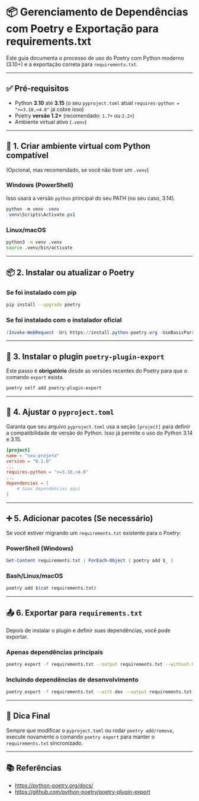 # 📦 Gerenciamento de Dependências com Poetry e Exportação para requirements.txt

Este guia documenta o processo de uso do Poetry com Python moderno (3.10+) e a exportação correta para `requirements.txt`.

---

## ✅ Pré-requisitos

- Python **3.10** até **3.15** (o seu `pyproject.toml` atual `requires-python = ">=3.10,<4.0"` já cobre isso)
- Poetry **versão 1.2+** (recomendado: `1.7+` ou `2.2+`)
- Ambiente virtual ativo (`.venv`)

---

## 🔧 1. Criar ambiente virtual com Python compatível

(Opcional, mas recomendado, se você não tiver um `.venv`)

### Windows (PowerShell)

Isso usará a versão `python` principal do seu PATH (no seu caso, 3.14).

```powershell
python -m venv .venv
.venv\Scripts\Activate.ps1
```

### Linux/macOS

```bash
python3 -m venv .venv
source .venv/bin/activate
```

---

## 📦 2. Instalar ou atualizar o Poetry

### Se foi instalado com pip

```bash
pip install --upgrade poetry
```

### Se foi instalado com o instalador oficial

```powershell
(Invoke-WebRequest -Uri https://install.python-poetry.org -UseBasicParsing).Content | python -
```

---

## 🧩 3. Instalar o plugin `poetry-plugin-export`

Este passo é **obrigatório** desde as versões recentes do Poetry para que o comando `export` exista.

```bash
poetry self add poetry-plugin-export
```

---

## 📝 4. Ajustar o `pyproject.toml`

Garanta que seu arquivo `pyproject.toml` usa a seção `[project]` para definir a compatibilidade de versão do Python. Isso já permite o uso do Python 3.14 e 3.15.

```toml
[project]
name = "seu-projeto"
version = "0.1.0"
...
requires-python = ">=3.10,<4.0"
...
dependencies = [
    # Suas dependências aqui
]
```

---

## ➕ 5. Adicionar pacotes (Se necessário)

Se você estiver migrando um `requirements.txt` existente para o Poetry:

### PowerShell (Windows)

```powershell
Get-Content requirements.txt | ForEach-Object { poetry add $_ }
```

### Bash/Linux/macOS

```bash
poetry add $(cat requirements.txt)
```

---

## 📤 6. Exportar para `requirements.txt`

Depois de instalar o plugin e definir suas dependências, você pode exportar.

### Apenas dependências principais

```bash
poetry export -f requirements.txt --output requirements.txt --without-hashes
```

### Incluindo dependências de desenvolvimento

```bash
poetry export -f requirements.txt --with dev --output requirements.txt --without-hashes
```

---

## 📌 Dica Final

Sempre que modificar o `pyproject.toml` ou rodar `poetry add/remove`, execute novamente o comando `poetry export` para manter o `requirements.txt` sincronizado.

---

## 📚 Referências

- <https://python-poetry.org/docs/>
- <https://github.com/python-poetry/poetry-plugin-export>